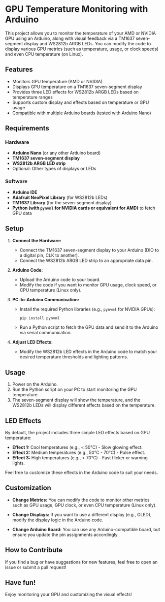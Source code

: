 # GPU Temperature Monitoring with Arduino

This project allows you to monitor the temperature of your AMD or NVIDIA GPU using an Arduino, along with visual feedback via a TM1637 seven-segment display and WS2812b ARGB LEDs. You can modify the code to display various GPU metrics (such as temperature, usage, or clock speeds) and even CPU temperature (on Linux).

## Features
- Monitors GPU temperature (AMD or NVIDIA)
- Displays GPU temperature on a TM1637 seven-segment display
- Provides three LED effects for WS2812b ARGB LEDs based on temperature ranges
- Supports custom display and effects based on temperature or GPU usage
- Compatible with multiple Arduino boards (tested with Arduino Nano)

## Requirements

### Hardware
- **Arduino Nano** (or any other Arduino board)
- **TM1637 seven-segment display**
- **WS2812b ARGB LED strip**
- Optional: Other types of displays or LEDs

### Software
- **Arduino IDE**
- **Adafruit NeoPixel Library** (for WS2812b LEDs)
- **TM1637 Library** (for the seven-segment display)
- **Python (with `pynvml` for NVIDIA cards or equivalent for AMD)** to fetch GPU data

## Setup

1. **Connect the Hardware:**
   - Connect the TM1637 seven-segment display to your Arduino (DIO to a digital pin, CLK to another).
   - Connect the WS2812b ARGB LED strip to an appropriate data pin.
   
2. **Arduino Code:**
   - Upload the Arduino code to your board.
   - Modify the code if you want to monitor GPU usage, clock speed, or CPU temperature (Linux only).

3. **PC-to-Arduino Communication:**
   - Install the required Python libraries (e.g., `pynvml` for NVIDIA GPUs):
     ```bash
     pip install pynvml
     ```
   - Run a Python script to fetch the GPU data and send it to the Arduino via serial communication.
   
4. **Adjust LED Effects:**
   - Modify the WS2812b LED effects in the Arduino code to match your desired temperature thresholds and lighting patterns.

## Usage

1. Power on the Arduino.
2. Run the Python script on your PC to start monitoring the GPU temperature.
3. The seven-segment display will show the temperature, and the WS2812b LEDs will display different effects based on the temperature.

## LED Effects

By default, the project includes three simple LED effects based on GPU temperature:
- **Effect 1:** Cool temperatures (e.g., < 50°C) - Slow glowing effect.
- **Effect 2:** Medium temperatures (e.g., 50°C - 70°C) - Pulse effect.
- **Effect 3:** High temperatures (e.g., > 70°C) - Fast flicker or warning lights.

Feel free to customize these effects in the Arduino code to suit your needs.

## Customization

- **Change Metrics:**
  You can modify the code to monitor other metrics such as GPU usage, GPU clock, or even CPU temperature (Linux only).
  
- **Change Displays:**
  If you want to use a different display (e.g., OLED), modify the display logic in the Arduino code.
  
- **Change Arduino Board:**
  You can use any Arduino-compatible board, but ensure you update the pin assignments accordingly.

## How to Contribute

If you find a bug or have suggestions for new features, feel free to open an issue or submit a pull request!


## Have fun!

Enjoy monitoring your GPU and customizing the visual effects!
